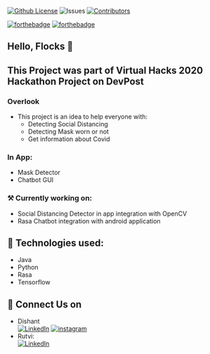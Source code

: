 [![Github License](https://img.shields.io/github/license/horizon733/covid-smart?style=for-the-badge)](LICENSE)
![Issues](https://img.shields.io/github/issues/horizon733/covid-smart?style=for-the-badge)
[![Contributors](https://img.shields.io/github/contributors/horizon733/covid-smart?style=for-the-badge)](#contributors-)

[![forthebadge](https://forthebadge.com/images/badges/built-with-love.svg)](https://forthebadge.com)
[![forthebadge](https://forthebadge.com/images/badges/built-for-android.svg)](https://forthebadge.com)

## Hello, Flocks 👋
## This Project was part of Virtual Hacks 2020 Hackathon Project on DevPost

### Overlook
* This project is an idea to help everyone with:
  * Detecting Social Distancing
  * Detecting Mask worn or not
  * Get information about Covid

### In App:
* Mask Detector 
* Chatbot GUI 
### ⚒ Currently working on:
* Social Distancing Detector in app integration with OpenCV
* Rasa Chatbot integration with android application
## 🔧 Technologies used:
* Java
* Python
* Rasa
* Tensorflow
## 🤝 Connect Us on
* Dishant
<br> [![LinkedIn](https://img.shields.io/badge/linkedin-%230077B5.svg?&style=for-the-badge&logo=linkedin&logoColor=white)](https://www.linkedin.com/in/dishant-gandhi/)
[![instagram](https://img.shields.io/badge/instagram-%23E4405F.svg?&style=for-the-badge&logo=instagram&logoColor=white)](https://www.instagram.com/_dishant_733/)
* Rutvi:
<br> [![LinkedIn](https://img.shields.io/badge/linkedin-%230077B5.svg?&style=for-the-badge&logo=linkedin&logoColor=white)](https://www.linkedin.com/in/rutvi-rajesh-5baa641a4/)
